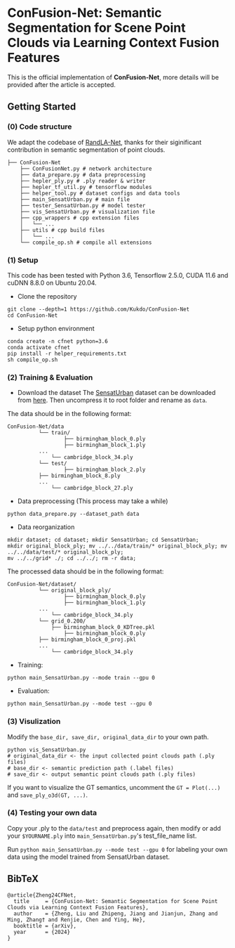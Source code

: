 # ConFusion-Net: Semantic Segmentation for Scene Point Clouds via Learning Context Fusion Features

This is the official implementation of **ConFusion-Net**, more details will be provided after the article is accepted. 

## Getting Started
### (0) Code structure
We adapt the codebase of [RandLA-Net](https://github.com/QingyongHu/RandLA-Net), thanks for their siginificant contribution in semantic segmentation of point clouds.

```
├── ConFusion-Net
    ├── ConFusionNet.py # network architecture
    ├── data_prepare.py # data preprocessing
    ├── hepler_ply.py # .ply reader & writer
    ├── hepler_tf_util.py # tensorflow modules
    ├── helper_tool.py # dataset configs and data tools
    ├── main_SensatUrban.py # main file
    ├── tester_SensatUrban.py # model tester
    ├── vis_SensatUrban.py # visualization file
    ├── cpp_wrappers # cpp extension files
    │   └── ...
    ├── utils # cpp build files
    │   └── ...
    └── compile_op.sh # compile all extensions
```

### (1) Setup
This code has been tested with Python 3.6, Tensorflow 2.5.0, CUDA 11.6 and cuDNN 8.8.0 on Ubuntu 20.04.
 
- Clone the repository 
```
git clone --depth=1 https://github.com/Kukdo/ConFusion-Net
cd ConFusion-Net
```

- Setup python environment
```
conda create -n cfnet python=3.6
conda activate cfnet
pip install -r helper_requirements.txt
sh compile_op.sh
```

### (2) Training & Evaluation
- Download the dataset
The [SensatUrban](http://arxiv.org/abs/2009.03137) dataset can be downloaded from [here](https://forms.gle/m4HJiqZxnq8rmjc8A). Then uncompress it to root folder and rename as `data`.

The data should be in the following format:
```
ConFusion-Net/data
          └── train/
                  ├── birmingham_block_0.ply
                  ├── birmingham_block_1.ply 
		  ...
	    	  └── cambridge_block_34.ply 
          └── test/
                  ├── birmingham_block_2.ply
		  ├── birmingham_block_8.ply
		  ...
	    	  └── cambridge_block_27.ply 
```

- Data preprocessing (This process may take a while)
```
python data_prepare.py --dataset_path data
```

- Data reorganization
```
mkdir dataset; cd dataset; mkdir SensatUrban; cd SensatUrban;
mkdir original_block_ply; mv ../../data/train/* original_block_ply; mv ../../data/test/* original_block_ply;
mv ../../grid* ./; cd ../../; rm -r data;
```

The processed data should be in the following format:
```
ConFusion-Net/dataset/
          └── original_block_ply/
                  ├── birmingham_block_0.ply
                  ├── birmingham_block_1.ply 
		  ...
	    	  └── cambridge_block_34.ply 
          └── grid_0.200/
	     	  ├── birmingham_block_0_KDTree.pkl
                  ├── birmingham_block_0.ply
		  ├── birmingham_block_0_proj.pkl 
		  ...
	    	  └── cambridge_block_34.ply 
```

- Training: 
```
python main_SensatUrban.py --mode train --gpu 0 
```

- Evaluation:
```
python main_SensatUrban.py --mode test --gpu 0 
```

### (3) Visulization
Modify the `base_dir, save_dir, original_data_dir` to your own path.
```
python vis_SensatUrban.py
# original_data_dir <- the input collected point clouds path (.ply files)
# base_dir <- semantic prediction path (.label files)
# save_dir <- output semantic point clouds path (.ply files)
```
If you want to visualize the GT semantics, uncomment the `GT = Plot(...)` and `save_ply_o3d(GT, ...)`.

### (4) Testing your own data
Copy your .ply to the `data/test` and preprocess again, then modify or add your `$YOURNAME.ply` into `main_SensatUrban.py`'s test_file_name list.

Run `python main_SensatUrban.py --mode test --gpu 0` for labeling your own data using the model trained from SensatUrban dataset.

## BibTeX
```
@article{Zheng24CFNet,
  title     = {ConFusion-Net: Semantic Segmentation for Scene Point Clouds via Learning Context Fusion Features},
  author    = {Zheng, Liu and Zhipeng, Jiang and Jianjun, Zhang and Ming, Zhang† and Renjie, Chen and Ying, He},
  booktitle = {arXiv},
  year      = {2024}
}
```
